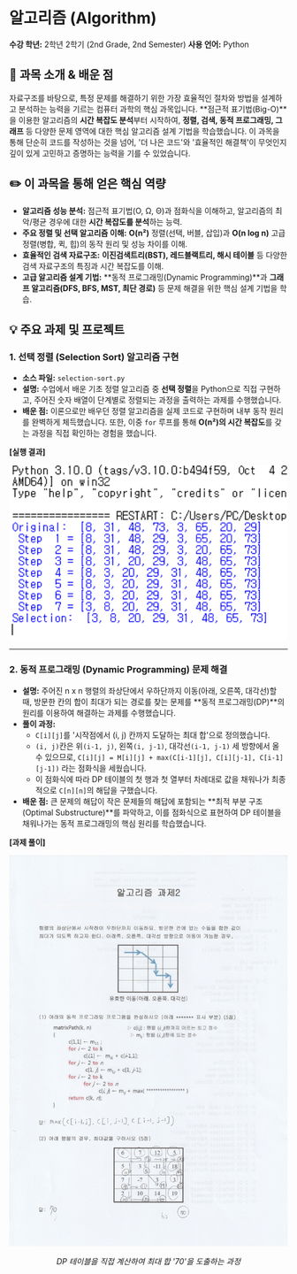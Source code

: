 # 알고리즘 (Algorithm)

**수강 학년:** 2학년 2학기 (2nd Grade, 2nd Semester)
**사용 언어:** Python

## 📖 과목 소개 & 배운 점

자료구조를 바탕으로, 특정 문제를 해결하기 위한 가장 효율적인 절차와 방법을 설계하고 분석하는 능력을 기르는 컴퓨터 과학의 핵심 과목입니다. **점근적 표기법(Big-O)**을 이용한 알고리즘의 **시간 복잡도 분석**부터 시작하여, **정렬, 검색, 동적 프로그래밍, 그래프** 등 다양한 문제 영역에 대한 핵심 알고리즘 설계 기법을 학습했습니다. 이 과목을 통해 단순히 코드를 작성하는 것을 넘어, '더 나은 코드'와 '효율적인 해결책'이 무엇인지 깊이 있게 고민하고 증명하는 능력을 기를 수 있었습니다.

## ✏️ 이 과목을 통해 얻은 핵심 역량

-   **알고리즘 성능 분석:** 점근적 표기법(O, Ω, Θ)과 점화식을 이해하고, 알고리즘의 최악/평균 경우에 대한 **시간 복잡도를 분석**하는 능력.
-   **주요 정렬 및 선택 알고리즘 이해:** **O(n²)** 정렬(선택, 버블, 삽입)과 **O(n log n)** 고급 정렬(병합, 퀵, 힙)의 동작 원리 및 성능 차이를 이해.
-   **효율적인 검색 자료구조:** **이진검색트리(BST), 레드블랙트리, 해시 테이블** 등 다양한 검색 자료구조의 특징과 시간 복잡도를 이해.
-   **고급 알고리즘 설계 기법:** **동적 프로그래밍(Dynamic Programming)**과 **그래프 알고리즘(DFS, BFS, MST, 최단 경로)** 등 문제 해결을 위한 핵심 설계 기법을 학습.

## 💡 주요 과제 및 프로젝트

### 1. 선택 정렬 (Selection Sort) 알고리즘 구현
-   **소스 파일:** `selection-sort.py`
-   **설명:** 수업에서 배운 기초 정렬 알고리즘 중 **선택 정렬**을 Python으로 직접 구현하고, 주어진 숫자 배열이 단계별로 정렬되는 과정을 출력하는 과제를 수행했습니다.
-   **배운 점:** 이론으로만 배우던 정렬 알고리즘을 실제 코드로 구현하며 내부 동작 원리를 완벽하게 체득했습니다. 또한, 이중 `for` 루프를 통해 **O(n²)의 시간 복잡도**를 갖는 과정을 직접 확인하는 경험을 했습니다.

**[실행 결과]**

<img src="./selection-sort-result.png" alt="선택 정렬 실행 결과" width="600"/>

---

### 2. 동적 프로그래밍 (Dynamic Programming) 문제 해결
-   **설명:** 주어진 n x n 행렬의 좌상단에서 우하단까지 이동(아래, 오른쪽, 대각선)할 때, 방문한 칸의 합이 최대가 되는 경로를 찾는 문제를 **동적 프로그래밍(DP)**의 원리를 이용하여 해결하는 과제를 수행했습니다.
-   **풀이 과정:**
    -   `C[i][j]`를 '시작점에서 (i, j) 칸까지 도달하는 최대 합'으로 정의했습니다.
    -   `(i, j)`칸은 위`(i-1, j)`, 왼쪽`(i, j-1)`, 대각선`(i-1, j-1)` 세 방향에서 올 수 있으므로, `C[i][j] = M[i][j] + max(C[i-1][j], C[i][j-1], C[i-1][j-1])` 라는 점화식을 세웠습니다.
    -   이 점화식에 따라 DP 테이블의 첫 행과 첫 열부터 차례대로 값을 채워나가 최종적으로 `C[n][n]`의 해답을 구했습니다.
-   **배운 점:** 큰 문제의 해답이 작은 문제들의 해답에 포함되는 **최적 부분 구조(Optimal Substructure)**를 파악하고, 이를 점화식으로 표현하여 DP 테이블을 채워나가는 동적 프로그래밍의 핵심 원리를 학습했습니다.

**[과제 풀이]**

<img src="./dp-matrix-path-solution.jpg" alt="동적 프로그래밍 과제 풀이" width="600"/>

*<p align="center">DP 테이블을 직접 계산하여 최대 합 '70'을 도출하는 과정</p>*